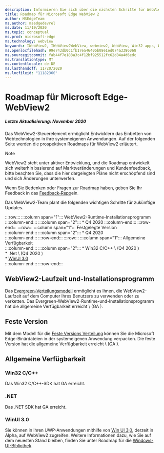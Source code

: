 ```yaml
---
description: Informieren Sie sich über die nächsten Schritte für WebView2
title: Roadmap für Microsoft Edge WebView 2
author: MSEdgeTeam
ms.author: msedgedevrel
ms.date: 11/19/2020
ms.topic: conceptual
ms.prod: microsoft-edge
ms.technology: webview
keywords: IWebView2, IWebView2WebView, webview2, WebView, Win32-apps, Win32, Edge, ICoreWebView2, ICoreWebView2Host, Browser-Steuerelement, Edge-HTML
ms.openlocfilehash: 99e743db0c1fb17ea46405b08e1ed074a3386068
ms.sourcegitcommit: fab44f7e183a3c4f12bf925512fc62d84a4d6edc
ms.translationtype: MT
ms.contentlocale: de-DE
ms.lasthandoff: 11/20/2020
ms.locfileid: "11182360"
---
```

# Roadmap für Microsoft Edge-WebView2  

##### Letzte Aktualisierung: November 2020  

Das WebView2-Steuerelement ermöglicht Entwicklern das Einbetten von Webtechnologien in ihre systemeigenen Anwendungen.  Auf der folgenden Seite werden die prospektiven Roadmaps für WebView2 erläutert.  

> [!NOTE]
> WebView2 steht unter aktiver Entwicklung, und die Roadmap entwickelt sich weiterhin basierend auf Marktveränderungen und Kundenfeedback, bitte beachten Sie, dass die hier dargelegten Pläne nicht erschöpfend sind und sich Änderungen unterwerfen.  

Wenn Sie Bedenken oder Fragen zur Roadmap haben, geben Sie Ihr Feedback in das [Feedback-Repo][GithubMicrosoftedgeWebviewfeedbackMain]ein.  

Das WebView2-Team plant die folgenden wichtigen Schritte für zukünftige Updates.  

:::row:::
   :::column span="1":::
      WebView2-Runtime-Installationsprogramm  
   :::column-end:::
   :::column span="2":::
      *   Q4 2020
   :::column-end:::
:::row-end:::
:::row:::
   :::column span="1":::
      Festgelegte Version  
   :::column-end:::
   :::column span="2":::
      *   Q4 2020  
   :::column-end:::
:::row-end:::
:::row:::
   :::column span="1":::
      Allgemeine Verfügbarkeit  
   :::column-end:::
   :::column span="2":::
      *   Win32 C/C++ \ (Q4 2020 \)  
      *   .Net \ (Q4 2020 \)  
      *   [WinUI 3.0][GithubMicrosoftUiXamlRoadmap]  
   :::column-end:::
:::row-end:::  

## WebView2-Laufzeit und-Installationsprogramm  

Das [Evergreen-Verteilungsmodell][ConceptDistributionEvergreenModel] ermöglicht es Ihnen, die WebView2-Laufzeit auf dem Computer Ihres Benutzers zu verwenden oder zu verketten.  Das Evergreen-WebView2-Runtime-und-Installationsprogramm hat die allgemeine Verfügbarkeit erreicht \ (GA \).  

## Feste Version  

Mit dem Modell für die [Feste Versions Verteilung][ConceptsDistributionFixedVersionModel] können Sie die Microsoft Edge-Binärdateien in der systemeigenen Anwendung verpacken.  Die feste Version hat die allgemeine Verfügbarkeit erreicht \ (GA \).  

## Allgemeine Verfügbarkeit  

### Win32 C/C++  

Das Win32 C/C++-SDK hat GA erreicht.  

### .NET  

Das .NET SDK hat GA erreicht. 

### WinUI 3.0  

Sie können in ihren UWP-Anwendungen mithilfe von [Win UI 3,0][UwpToolkitsWinui3Index], derzeit in Alpha, auf WebView2 zugreifen.  Weitere Informationen dazu, wie Sie auf dem neuesten Stand bleiben, finden Sie unter Roadmap für die [Windows-UI-Bibliothek][GithubMicrosoftUiXamlRoadmap].  

<!-- links -->  

[ConceptDistributionEvergreenModel]: ./concepts/distribution.md#evergreen-distribution-mode "Evergreen-Verteilungsmodell – Verteilung von Anwendungen mithilfe von WebView2 | Microsoft docs"  
[ConceptsDistributionFixedVersionModel]: ./concepts/distribution.md#fixed-version-distribution-mode "Festes Versions Verteilungsmodell – Verteilung von Anwendungen mit WebView2 | Microsoft docs"  

[UwpToolkitsWinui3Index]: /uwp/toolkits/winui3/index "Windows-UI-Bibliothek 3,0 Preview 1 (Mai 2020) | Microsoft docs"  

[GithubMicrosoftedgeWebviewfeedbackMain]: https://github.com/MicrosoftEdge/WebViewFeedback "WebView-Feedback-MicrosoftEdge/WebViewFeedback | GitHub"  

[GithubMicrosoftUiXamlRoadmap]: https://github.com/microsoft/microsoft-ui-xaml/blob/master/docs/roadmap.md "Roadmap für die Windows-UI-Bibliothek – Microsoft/Microsoft-UI-XAML | GitHub"  
